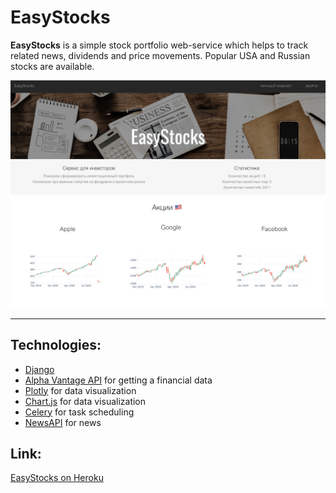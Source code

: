 # EasyStocks
**EasyStocks** is a simple stock portfolio web-service which helps to track related news, dividends and price movements. Popular USA and Russian stocks are available.

![](/static/img/about/main.png)
![](/static/img/about/stocks_us.png)

---

## Technologies:
* [Django](https://docs.djangoproject.com/en/3.1/)
* [Alpha Vantage API](https://www.alphavantage.co/) for getting a financial data
* [Plotly](https://plot.ly/) for data visualization
* [Chart.js](https://www.chartjs.org/) for data visualization
* [Celery](http://docs.celeryproject.org/en/latest/#) for task scheduling
* [NewsAPI](https://newsapi.org/) for news

## Link:
[EasyStocks on Heroku](https://easystocks.herokuapp.com/)

